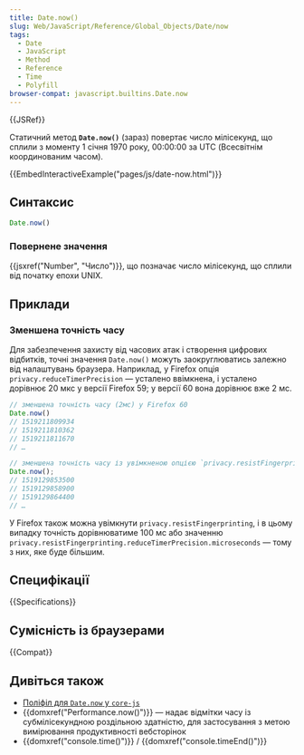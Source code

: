 ```yaml
---
title: Date.now()
slug: Web/JavaScript/Reference/Global_Objects/Date/now
tags:
  - Date
  - JavaScript
  - Method
  - Reference
  - Time
  - Polyfill
browser-compat: javascript.builtins.Date.now
---
```

{{JSRef}}

Статичний метод **`Date.now()`** (зараз) повертає число мілісекунд, що сплили з моменту 1 січня 1970 року, 00:00:00 за UTC (Всесвітнім координованим часом).

{{EmbedInteractiveExample("pages/js/date-now.html")}}

## Синтаксис

```js
Date.now()
```

### Повернене значення

{{jsxref("Number", "Число")}}, що позначає число мілісекунд, що сплили від початку епохи UNIX.

## Приклади

### Зменшена точність часу

Для забезпечення захисту від часових атак і створення цифрових відбитків, точні значення `Date.now()` можуть заокруглюватись залежно від налаштувань браузера. Наприклад, у Firefox опція `privacy.reduceTimerPrecision` — усталено ввімкнена, і усталено дорівнює 20 мкс у версії Firefox 59; у версії 60 вона дорівнює вже 2 мс.

```js
// зменшена точність часу (2мс) у Firefox 60
Date.now()
// 1519211809934
// 1519211810362
// 1519211811670
// …

// зменшена точність часу із увімкненою опцією `privacy.resistFingerprinting`
Date.now();
// 1519129853500
// 1519129858900
// 1519129864400
// …
```

У Firefox також можна увімкнути `privacy.resistFingerprinting`, і в цьому випадку точність дорівнюватиме 100 мс або значенню `privacy.resistFingerprinting.reduceTimerPrecision.microseconds` — тому з них, яке буде більшим.

## Специфікації

{{Specifications}}

## Сумісність із браузерами

{{Compat}}

## Дивіться також

- [Поліфіл для `Date.now` у `core-js`](https://github.com/zloirock/core-js#ecmascript-date)
- {{domxref("Performance.now()")}} — надає відмітки часу із субмілісекундною роздільною здатністю, для застосування з метою вимірювання продуктивності вебсторінок
- {{domxref("console.time()")}} / {{domxref("console.timeEnd()")}}
